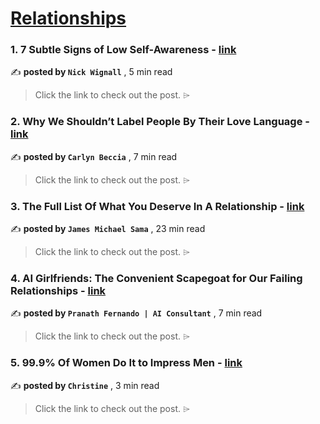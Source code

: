 
<h1><a href=https://medium.com/tag/relationships/recommended target="_blank" rel="noopener noreferrer">Relationships</a></h1>
<h3>1. 7 Subtle Signs of Low Self-Awareness - <a href=https://medium.com/@nickwignall/7-subtle-signs-of-low-self-awareness-c49a54956f00?source=tag_recommended_feed---------0-84----------relationships----------35ac1bf6_79e9_4ddf_883e_dd4faddae837------- target="_blank" rel="noopener noreferrer">link</a></h3>

✍️ **posted by `Nick Wignall`** <date> , 5 min read</date>

<blockquote>Click the link to check out the post. ⌲</blockquote>

<h3>2. Why We Shouldn’t Label People By Their Love Language - <a href=https://medium.com/sexography/there-is-only-one-love-language-23f5a68c471f?source=tag_recommended_feed---------1-107----------relationships----------35ac1bf6_79e9_4ddf_883e_dd4faddae837------- target="_blank" rel="noopener noreferrer">link</a></h3>

✍️ **posted by `Carlyn Beccia`** <date> , 7 min read</date>

<blockquote>Click the link to check out the post. ⌲</blockquote>

<h3>3. The Full List Of What You Deserve In A Relationship - <a href=https://medium.com/@jamesmsama/the-full-list-of-what-you-deserve-in-a-relationship-52887fff3dc8?source=tag_recommended_feed---------2-85----------relationships----------35ac1bf6_79e9_4ddf_883e_dd4faddae837------- target="_blank" rel="noopener noreferrer">link</a></h3>

✍️ **posted by `James Michael Sama`** <date> , 23 min read</date>

<blockquote>Click the link to check out the post. ⌲</blockquote>

<h3>4. AI Girlfriends: The Convenient Scapegoat for Our Failing Relationships - <a href=https://medium.com/ai-advances/ai-girlfriends-the-convenient-scapegoat-for-our-failing-relationships-4af1595edfed?source=tag_recommended_feed---------3-107----------relationships----------35ac1bf6_79e9_4ddf_883e_dd4faddae837------- target="_blank" rel="noopener noreferrer">link</a></h3>

✍️ **posted by `Pranath Fernando | AI Consultant`** <date> , 7 min read</date>

<blockquote>Click the link to check out the post. ⌲</blockquote>

<h3>5. 99.9% Of Women Do It to Impress Men - <a href=https://medium.com/illumination/99-9-of-women-do-it-to-impress-men-cca9f08b55b4?source=tag_recommended_feed---------4-85----------relationships----------35ac1bf6_79e9_4ddf_883e_dd4faddae837------- target="_blank" rel="noopener noreferrer">link</a></h3>

✍️ **posted by `Christine`** <date> , 3 min read</date>

<blockquote>Click the link to check out the post. ⌲</blockquote>

